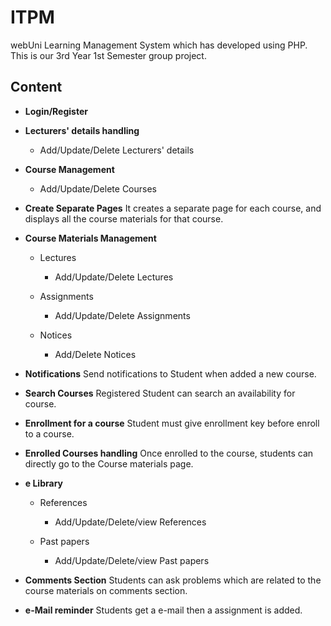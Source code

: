 # ITPM

webUni Learning Management System which has developed using PHP.
This is our 3rd Year 1st Semester group project.

##  Content  ##

* **Login/Register**

* **Lecturers' details handling**
	* Add/Update/Delete Lecturers' details
	
* **Course Management**
	* Add/Update/Delete Courses
	
* **Create Separate Pages**
	It creates a separate page for each course, and displays all the course materials for that course.
	
* **Course Materials Management**
	* Lectures
		* Add/Update/Delete Lectures
	
	* Assignments
		* Add/Update/Delete Assignments
	
	* Notices
		* Add/Delete Notices
		
* **Notifications**
	Send notifications to Student when added a new course.

* **Search Courses**
	Registered Student can search an availability for course.
	
* **Enrollment for a course**
	Student must give enrollment key before enroll to a course.
	
* **Enrolled Courses handling**
	Once enrolled to the course, students can directly go to the Course materials page.
	
* **e Library**
	* References
		* Add/Update/Delete/view References
	
	* Past papers
		* Add/Update/Delete/view Past papers

* **Comments Section**
	Students can ask problems which are related to the course materials on comments section.
	
* **e-Mail reminder**
	Students get a e-mail then a assignment is added.
